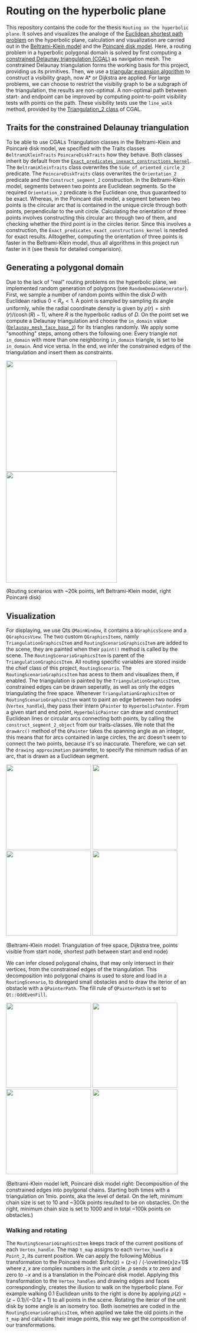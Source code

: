 # Routing on the hyperbolic plane
This repository contains the code for the thesis `Routing on the hyperbolic plane`. It solves and visualizes the analoge of the [Euclidean shortest 
path problem](https://en.wikipedia.org/wiki/Euclidean_shortest_path) on the hyperbolic plane, calculation and visualization are carried out in the 
[Beltrami-Klein model](https://en.wikipedia.org/wiki/Beltrami%E2%80%93Klein_model) and the [Poincaré disk model](https://en.wikipedia.org/wiki/Poincar%C3%A9_disk_model). Here, a routing problem in a hyperbolic polygonal domain
is solved by first computing a [constrained Delaunay triangulation (CGAL)](https://doc.cgal.org/latest/Triangulation_2/index.html#Section_2D_Triangulations_Constrained_Delaunay)
as navigation mesh. The constrained Delaunay triangulation forms the working basis for this project, providing us its primitives. Then, we use a [triangular expansion algorithm](https://www.researchgate.net/figure/Triangular-expansion-algorithm-recursion-entering-triangle-through-edge-e_fig1_260873070) 
to construct a visibility graph, now A* or Dijkstra are applied. For large problems, we can choose to restrict the visibiliy graph to be
a subgraph of the triangulation, the results are non-optimal. A non-optimal path between start- and endpoint can be improved by computing point-to-point
visibility tests with points on the path. These visibility tests use the `line_walk` method, provided by the [Triangulation_2 class](https://pages.github.com/) of CGAL.

## Traits for the constrained Delaunay triangulation
To be able to use CGALs Triangulation classes in the Beltrami-Klein and Poincaré disk model, we specified with the Traits classes `BeltramiKleinTraits` `PoincareDiskTraits` how they behave. Both classes inherit by default from the [`Exact_predicates_inexact_constructions_kernel`](https://doc.cgal.org/latest/Kernel_23/classCGAL_1_1Exact__predicates__inexact__constructions__kernel.html). The `BeltramiKleinTraits` class overwrites the `Side_of_oriented_circle_2` predicate. The `PoincareDiskTraits` class overwrites the `Orientation_2` predicate and the `Construct_segment_2` construction. In the Beltrami-Klein model, segments between two points are Euclidean segments. So the required `Orientation_2` predicate is the Euclidean one, thus guaranteed to be exact. Whereas, in the Poincaré disk model, a segment between two points is the circular arc that is contained in the unique circle through both points, perpendicular to the unit circle. Calculating the orientation of three points involves constructing this circular arc through two of them, and checking whether the third point is in the circles iterior. Since this involves a construction, the `Exact_predicates_exact_constructions_kernel`
is needed for exact results. Alltogether, computing the orientation of three points is faster in the Beltrami-Klein model, thus all algorithms in this project run faster in it (see thesis for detailed comparision). 

## Generating a polygonal domain
Due to the lack of "real" routing problems on the hyperbolic plane, we implemented random generation of polygons (see `RandomDomainGenerator`). First, we sample a number of random points within the disk $D$ with Euclidean radius $0 < R_e < 1$. A point is sampled by sampling its angle uniformly, while the radial coordinate density is given by $\rho(r)=\sinh(r) / (\cosh(R)-1)$, where $R$ is the hyperbolic radius of $D$. On the point set we compute a Delaunay triangulation and choose the `in_domain` value ([`Delaunay_mesh_face_base_2`](https://doc.cgal.org/latest/Mesh_2/classCGAL_1_1Delaunay__mesh__face__base__2.html)) for its triangles randomly. We apply some "smoothing" steps, among others the following one: Every triangle not `in_domain` with more than one neighboring `in_domain` triangle, is set to be `in_domain`. And vice versa.
In the end, we infer the constrained edges of the triangulation and insert them as constraints.

<img src="https://github.com/user-attachments/assets/c74927c3-6a4e-46ee-ab8c-5ae0fb7d053e" width="300">
<img src="https://github.com/user-attachments/assets/f24cd5ae-f9bd-41f7-9df6-ac22e8955da4" width="300">

(Routing scenarios with ~20k points, left Beltrami-Klein model, right Poincaré disk)

## Visualization
For displaying, we use Qts `QMainWindow`, it contains a `QGraphicsScene` and a `QGraphicsView`. The two custom `QGraphicsItems`, namly `TriangulationGraphicsItem` and `RoutingScenarioGraphicsItem` are added to the scene, they are painted when their `paint()` method is called by the scene. The `RoutingScenarioGraphicsItem` is parent of the `TriangulationGraphicsItem`. All routing specific variables are stored inside the chief class of this project, `RoutingScenario`. The `RoutingScenarioGraphicsItem` has acess to them and visualizes them, if enabled. The triangulation is painted by the `TriangulationGraphicsItem`, constrained edges can be drawn seperatly, as well as only the edges triangulating the free space. Whenever `TriangulationGraphicsItem` or `RoutingScenarioGraphicsItem` want to paint an edge between two nodes (`Vertex_handle`), they pass their intern `QPainter` to `HyperbolicPainter`. From a given start and end point, `HyperbolicPainter` can draw and construct Euclidean lines or circular arcs connecting both points, by calling the `construct_segment_2_object` from our traits-classes. We note that the `drawArc()` method of the `QPainter` takes the spanning angle as an integer, this means that for arcs contained in large circles, the arc doesn't seem to connect the two points, because it's so inaccurate. Therefore, we can set the `drawing approximation` parameter, to specify the minimum radius of an arc, that is drawn as a Euclidean segment. 

<img src = "https://github.com/user-attachments/assets/456ead60-7d66-4148-a694-6db457693da8" width = "230">
<img src = "https://github.com/user-attachments/assets/9683c3b4-6416-4fec-9bdd-af2eacfbb33d" width = "230">
<img src = "https://github.com/user-attachments/assets/6094d5b6-7f74-4c01-a8f8-cbaa4f3ee476" width = "230">
<img src = "https://github.com/user-attachments/assets/d6063c26-3552-42f6-a2b9-5fae6663017f" width = "230">

(Beltrami-Klein model: Triangulation of free space, Dijkstra tree, points visible from start node, shortest path between start and end node)

We can infer closed polygonal chains, that may only intersect in their vertices, from the constrained edges of the triangulation. This decomposition into polygonal chains is used to store and load in a `RoutingScenario`, to disregard small obstacles and to draw the iterior of an obstacle with a `QPainterPath`. The fill rule of `QPainterPath` is set to `Qt::OddEvenFill`.

<img src = "https://github.com/user-attachments/assets/6446ea86-00d4-4683-8a27-18fa84d3aee0" width = "230">
<img src = "https://github.com/user-attachments/assets/47258cd5-2872-4e44-a02e-f9660f744cce" width = "230">
<img src = "https://github.com/user-attachments/assets/d43c9477-93fb-43f4-b00a-8784c86ee8db" width = "230">
<img src = "https://github.com/user-attachments/assets/c4f24ee7-48fc-410c-b7a9-2fadf095de96" width = "230">

(Beltrami-Klein model left, Poincaré disk model right: Decomposition of the constrained edges into poylgonal chains. Starting both times with a triangulation on 1mio. points, aka the level of detail. On the left, minimum chain size is set to 10 and ~300k points resulted to be on obstacles. On the right, minimum chain size is set to 1000 and in total ~100k points on obstacles.)

### Walking and rotating
The `RoutingScenarioGraphicsItem` keeps track of the current positions of each `Vertex_handle`. The map `t_map` assigns to each `Vertex_handle` a `Point_2`, its current position. We can apply the following Möbius transformation to the Poincaré model: $\rho(z) = (z-x) / (-\overline{x}z+1)$ where $z, x$ are complex numbers in the unit circle. $\rho$ sends $x$ to zero and zero to $-x$ and is a translation in the Poincaré disk model. Applying this transformation to the `Vertex_handles` and drawing edges and faces correspondingly, creates the illusion to walk on the hyperbolic plane. For example walking 0.1 Euclidean units to the right is done by applying $\rho(z) = (z-0.1) / (-0.1z+1)$ to all points in the scene. Rotating the iterior of the unit disk by some angle is an isometry too. Both isometries are coded in the `RoutingScenarioGraphicsItem`, when applied we take the old points in the `t_map` and calculate their image points, this way we get the composition of our transformations.
